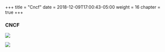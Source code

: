+++
title = "Cncf"
date = 2018-12-09T17:00:43-05:00
weight = 16
chapter = true
+++

### CNCF

![](/images/cncf-landscape.png)


![](/images/graduated.png)
